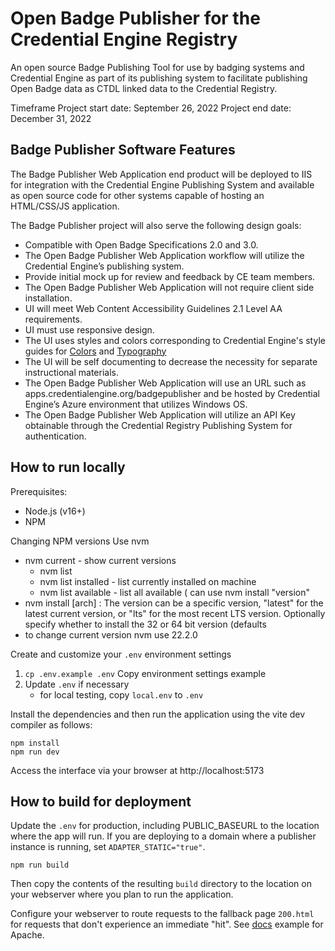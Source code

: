 # Open Badge Publisher for the Credential Engine Registry

An open source Badge Publishing Tool for use by badging systems and Credential Engine as part of its publishing system
to facilitate publishing Open Badge data as CTDL linked data to the Credential Registry.

Timeframe Project start date: September 26, 2022 Project end date: December 31, 2022

## Badge Publisher Software Features

The Badge Publisher Web Application end product will be deployed to IIS for integration with the Credential Engine
Publishing System and available as open source code for other systems capable of hosting an HTML/CSS/JS application.

The Badge Publisher project will also serve the following design goals:

- Compatible with Open Badge Specifications 2.0 and 3.0.
- The Open Badge Publisher Web Application workflow will utilize the Credential Engine’s publishing system.
- Provide initial mock up for review and feedback by CE team members.
- The Open Badge Publisher Web Application will not require client side installation.
- UI will meet Web Content Accessibility Guidelines 2.1 Level AA requirements.
- UI must use responsive design.
- The UI uses styles and colors corresponding to Credential Engine's style guides for
  [Colors](https://zeroheight.com/55756e41a/p/45a1fe-colors) and
  [Typography](https://zeroheight.com/55756e41a/p/70197b-typography)
- The UI will be self documenting to decrease the necessity for separate instructional materials.
- The Open Badge Publisher Web Application will use an URL such as apps.credentialengine.org/badgepublisher and be
  hosted by Credential Engine’s Azure environment that utilizes Windows OS.
- The Open Badge Publisher Web Application will utilize an API Key obtainable through the Credential Registry Publishing
  System for authentication.

## How to run locally

Prerequisites:

- Node.js (v16+)
- NPM

Changing NPM versions
Use nvm
- nvm current - show current versions
  - nvm list
  - nvm list installed - list currently installed on machine
  - nvm list available - list all available ( can use nvm install "version"
- nvm install <version> [arch] : The version can be a specific version, "latest" for the latest current version, or "lts" for the
                                 most recent LTS version. Optionally specify whether to install the 32 or 64 bit version (defaults
- to change current version	
	nvm use 22.2.0
	
Create and customize your `.env` environment settings

1. `cp .env.example .env` Copy environment settings example
2. Update `.env` if necessary
	- for local testing, copy `local.env` to `.env`	

Install the dependencies and then run the application using the vite dev compiler as follows:

```
npm install
npm run dev
```

Access the interface via your browser at http://localhost:5173

## How to build for deployment

Update the `.env` for production, including PUBLIC_BASEURL to the location where the app will run. If you are deploying
to a domain where a publisher instance is running, set `ADAPTER_STATIC="true"`.

```
npm run build
```

Then copy the contents of the resulting `build` directory to the location on your webserver where you plan to run the
application.

Configure your webserver to route requests to the fallback page `200.html` for requests that don't experience an
immediate "hit". See [docs](https://github.com/sveltejs/kit/tree/master/packages/adapter-static#apache) example for
Apache.
